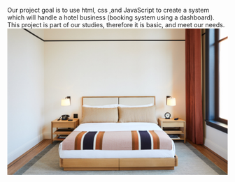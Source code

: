 Our project goal is to use html, css ,and JavaScript to create a system which will handle a hotel business (booking system using a dashboard). 
This project is part of our studies, therefore it is basic, and meet our needs. 
![image](bedroom.png)
